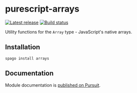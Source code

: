 # purescript-arrays

[![Latest release](http://img.shields.io/github/release/purescript/purescript-arrays.svg)](https://github.com/purescript/purescript-arrays/releases)
[![Build status](https://travis-ci.org/purescript/purescript-arrays.svg?branch=master)](https://travis-ci.org/purescript/purescript-arrays)

Utility functions for the `Array` type - JavaScript's native arrays.

## Installation

```
spago install arrays
```

## Documentation

Module documentation is [published on Pursuit](http://pursuit.purescript.org/packages/purescript-arrays).
